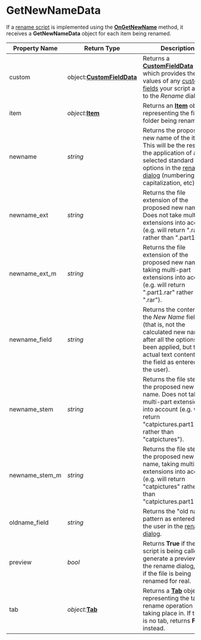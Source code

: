 # GetNewNameData

If a [rename script](/Manual/scripting/rename_scripts/README.md) is implemented using the **[OnGetNewName](../scripting_events/ongetnewname.md)** method, it receives a **GetNewNameData** object for each item being renamed.  

| Property Name | Return Type | Description |
| --- | --- | --- |
| custom | object:**[CustomFieldData](customfielddata.md)** | Returns a **[CustomFieldData](customfielddata.md)** object which provides the values of any [custom fields](/Manual/scripting/rename_scripts/custom_fields_in_the_rename_dialog.md) your script added to the *Rename* dialog. |
| item | *object:***[Item](item.md)** | Returns an **[Item](item.md)** object representing the file or folder being renamed. |
| newname | *string* | Returns the proposed new name of the item. This will be the result of the application of any selected standard options in the [rename dialog](/Manual/file_operations/renaming_files/advanced_rename/README.md) (numbering, capitalization, etc). |
| newname_ext | *string* | Returns the file extension of the proposed new name. Does not take multi-part extensions into account (e.g. will return ".rar" rather than ".part1.rar"). |
| newname_ext_m | *string* | Returns the file extension of the proposed new name, taking multi-part extensions into account (e.g. will return ".part1.rar" rather than ".rar"). |
| newname_field | *string* | Returns the contents of the *New Name* field (that is, not the calculated new name after all the options have been applied, but the actual text contents of the field as entered by the user). |
| newname_stem | *string* | Returns the file stem of the proposed new name. Does not take multi-part extensions into account (e.g. will return "catpictures.part1" rather than "catpictures"). |
| newname_stem_m | *string* | Returns the file stem of the proposed new name, taking multi-part extensions into account (e.g. will return "catpictures" rather than "catpictures.part1"). |
| oldname_field | *string* | Returns the "old name" pattern as entered by the user in the [rename dialog](/Manual/file_operations/renaming_files/advanced_rename/README.md). |
| preview | *bool* | Returns **True** if the script is being called to generate a preview for the rename dialog, **False** if the file is being renamed for real. |
| tab | *object:***[Tab](tab.md)** | Returns a **[Tab](tab.md)** object representing the tab the rename operation is taking place in. If there is no tab, returns **False** instead. |

